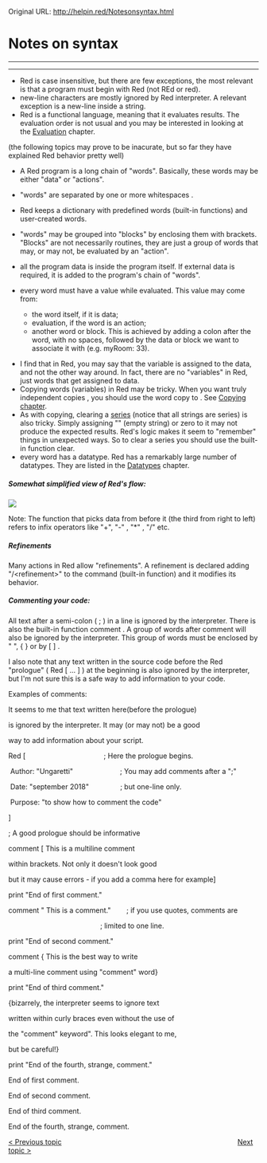 Original URL: <http://helpin.red/Notesonsyntax.html>

# Notes on syntax

* * *

* * *

- Red is case insensitive, but there are few exceptions, the most relevant is that a program must begin with Red (not REd or red).
- new-line characters are mostly ignored by Red interpreter. A relevant exception is a new-line inside a string.
- Red is a functional language, meaning that it evaluates results. The evaluation order is not usual and you may be interested in looking at the [Evaluation](http://helpin.red/Evaluation.html) chapter.

(the following topics may prove to be inacurate, but so far they have explained Red behavior pretty well)

- A Red program is a long chain of "words". Basically, these words may be either "data" or "actions".
- "words" are separated by one or more whitespaces .
- Red keeps a dictionary with predefined words (built-in functions) and user-created words.
- "words" may be grouped into "blocks" by enclosing them with brackets. "Blocks" are not necessarily routines, they are just a group of words that may, or may not, be evaluated by an "action".
- all the program data is inside the program itself. If external data is required, it is added to the program's chain of "words".
- every word must have a value while evaluated. This value may come from:
  
  - the word itself, if it is data;
  - evaluation, if the word is an action;
  - another word or block. This is achieved by adding a colon after the word, with no spaces, followed by the data or block we want to associate it with (e.g. myRoom: 33).

<!--THE END-->

- I find that in Red, you may say that the variable is assigned to the data, and not the other way around. In fact, there are no "variables" in Red, just words that get assigned to data.
- Copying words (variables) in Red may be tricky. When you want truly independent copies , you should use the word copy to . See [Copying chapter](http://helpin.red/Copying.html).
- As with copying, clearing a [series](http://helpin.red/BlocksSeries.html) (notice that all strings are series) is also tricky. Simply assigning "" (empty string) or zero to it may not produce the expected results. Red's logic makes it seem to "remember" things in unexpected ways. So to clear a series you should use the built-in function clear.
- every word has a datatype. Red has a remarkably large number of datatypes. They are listed in the [Datatypes](http://helpin.red/Datatypes.html) chapter.

##### Somewhat simplified view of Red's flow:

![](http://helpin.red/lib/syntax1.png)

Note: The function that picks data from before it (the third from right to left) refers to infix operators like "+", "-" , "\*" , "/" etc.

##### Refinements

Many actions in Red allow "refinements". A refinement is declared adding "/&lt;refinement&gt;" to the command (built-in function) and it modifies its behavior.

##### []()Commenting your code:

All text after a semi-colon ( ; ) in a line is ignored by the interpreter. There is also the built-in function comment . A group of words after comment will also be ignored by the interpreter. This group of words must be enclosed by " ", { } or by \[ ] .

I also note that any text written in the source code before the Red "prologue" ( Red \[ ... ] ) at the beginning is also ignored by the interpreter, but I'm not sure this is a safe way to add information to your code.

Examples of comments:

It seems to me that text written here(before the prologue)

is ignored by the interpreter. It may (or may not) be a good

way to add information about your script.

Red [                                        ; Here the prologue begins.

 Author: "Ungaretti"                        ; You may add comments after a ";"

 Date: "september 2018"                ; but one-line only.

 Purpose: "to show how to comment the code"

]

; A good prologue should be informative

comment [ This is a multiline comment

within brackets. Not only it doesn't look good

but it may cause errors - if you add a comma here for example]

print "End of first comment."

comment " This is a comment."        ; if you use quotes, comments are

                                               ; limited to one line.

print "End of second comment."

comment { This is the best way to write

a multi-line comment using "comment" word}

print "End of third comment."

{bizarrely, the interpreter seems to ignore text

written within curly braces even without the use of

the "comment" keyword". This looks elegant to me,

but be careful!}

print "End of the fourth, strange, comment."

End of first comment.

End of second comment.

End of third comment.

End of the fourth, strange, comment.

[&lt; Previous topic](http://helpin.red/Built-inhelp.html)                                                                                          [Next topic &gt;](http://helpin.red/Usingwords.html)
